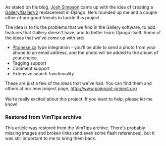 <!-- :metadata:

title: Poignant.
tags: Programming, Python
publishedAt: 2007-11-03T01:55:50-0700
summary:

As stated on his blog, <a href='http://stderr.ws'>Josh Simpson</a> came up with
the idea of creating a <a
href='http://gallery.menalto.com/'>Gallery/Gallery2</a> replacement in Django.
He's rounded up me and a couple other of our good friends to tackle this
project...

-->

As stated on his blog, <a href='http://stderr.ws'>Josh Simpson</a> came up with
the idea of creating a <a
href='http://gallery.menalto.com/'>Gallery/Gallery2</a> replacement in Django.
He's rounded up me and a couple other of our good friends to tackle this
project.

The idea is to fix the problems that we find in the Gallery software, to add
features that Gallery doesn't have, and to better learn Django itself.  Some of
the ideas that we've come up with are:

<ul>
<li><a href='http://phonese.cx'>Phonese.cx</a> type integration - you'll be
able to send a photo from your phone to an email address, and the photo will be
added to the album of your choice.</li>
<li>Tagging support</li>
<li>Comment support</li>
<li>Extensive search functionality</li>
</ul>

These are just a few of the ideas that we've had.  You can find them and others
at our new project page, http://www.poignant-project.org  <br /><br />
We're really excited about this project.  If you want to help, please let me know!

<div class="restored-from-archive">
  <h3>Restored from VimTips archive</h3>
  <p>
  This article was restored from the VimTips archive. There's probably
  missing images and broken links (and even some flash references), but it
  was still important to me to bring them back.
  </p>
</div>
